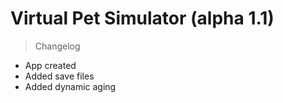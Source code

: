 # Virtual Pet Simulator (alpha 1.1)
> Changelog
 * App created
 * Added save files
 * Added dynamic aging
 
